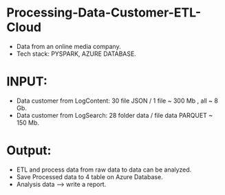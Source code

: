 # Processing-Data-Customer-ETL-Cloud
- Data from an online media company.
- Tech stack: PYSPARK, AZURE DATABASE.
# INPUT: 
- Data customer from LogContent: 30 file JSON / 1 file ~ 300 Mb , all ~ 8 Gb.
- Data customer from LogSearch: 28 folder data / file data PARQUET  ~ 150 Mb.

# Output:
- ETL and process data from raw data to data can be analyzed.
- Save Processed data to 4 table on Azure Database.
- Analysis data --> write a report.
